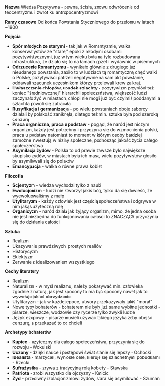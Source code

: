 **Nazwa**
Wiedza Pozytywna - pewna, ścisła, znowu odwrócenie od teocentryzmu i zwrot ku antropocentryzmowi

**Ramy czasowe**
Od końca Powstania Styczniowego do przełomu w latach ~1900

**Pojęcia**
- **Spór młodych ze starymi** - tak jak w Romantyzmie, walka konserwatystów ze "starej" epoki z młodymi osobami pozytywistycznymi, już w tym wieku była na tyle rozbudowana infrastruktura, że działo się to na łamach gazet i wydawnictw pisemnych
- **Odrzucenie Romantyzmu** - wynikało głównie z drugiego już nieudanego powstania, zabiło to w ludziach tą romantyczną chęć walki o Polskę, pozytywiści patrzeli negatywnie na sam akt powstanie, oddawali szacunek uczestnikom którzy przelewali krew za kraj.
- **Uwłaszczenie chłopów, upadek szlachty** - pozytywizm przyniósł też koniec "średniowcznej" hierarchii społeczeństwa, większość ludzi zaczynało żyć w miastach, chłopi nie mogli już być czyimiś poddanymi a szlachta powoli się zatracała
- **Rusyfikacja i germanizacja** - po wielu powstaniach oboje zaborcy działali by polskość zaniknęła, dlatego też min. sztuka była pod szeroką cenzurą
- **Praca organiczna, praca u podstaw** - pogląd, że naród jest niczym organizm, każdy jest potrzebny i przyczynia się do wzmocnienia polski, praca u podstaw natomiast to moment w którym osoby bardziej zamożne inwestują w niziny społeczne, podnosząc jakość życia całego społeczeństwa
- **Asymilacja żydów** - Polska to od prawie zawsze było największe skupisko żydów, w miastach była ich masa, wielu pozytywistów głosiło by asymilowali się do polaków
- **Emancypacja** - walka o równe prawa kobiet

**Filozofia**
- **Scjentyzm** - wiedza wychodzi tylko z nauki
- **Ewolucjonizm** - ludzi nie stworzył jakiś bóg, tylko da się dowieść, że wyewoluowaliśmy z małp
- **Utylitaryzm** - każdy człowiek jest częścią społeczeństwa i odgrywa w nim jakąś użyteczną rolę
- **Organicyzm** - naród działa jak żyjący organizm, mimo, że jedna osoba nie jest niezbędna do funkcjonowania całości to ZNACZĄCA przyczynia się do działania całości

**Sztuka**
- Realizm
- Ukazywanie prawdziwych, prostych realiów
- Historycyzm
- Eklektyzm
- Zerwanie z idealizowaniem wszystkiego

**Cechy literatury**
- Realizm
- Naturalizm - w myśl realizmu, należy pokazywać min. człowieka zgodnie z naturą, jak jest spocony to ma być spocony nawet jak to wywołuje jakieś obrzydzenie
- Utylitaryzm - jak w każdej epoce, utwory przekazywały jakiś "morał"
- Nowe typy bohaterów - bohaterem nie były już same wybitne jednostki - pisarze, wieszcze, wodzowie czy rycerze tylko zwykli ludzie
- Język ezopowy - pisarze musieli używać takiego języka żeby obejść cenzurę, a przekazać to co chcieli

**Archetypy bohaterów**
- **Kupiec** - użyteczny dla całego społeczeństwa, przyczynia się do rozwoju - Wokulski
- **Uczony** - dzięki nauce i postępowi świat stanie się lepszy - Ochocki
- **Idealista** - marzyciel, wyniosłe cele, kieruje się szlachetnymi pobudkami - Rzecki
- **Sufrażystka** - zrywa z tradycyjną rolą kobiety - Stawska
- **Patriota** - zrobi wszystko dla ojczyzny - Kmicic
- **Żyd** - przeciwny izolacjonizmowi żydów, stara się asymilować - Szuman
